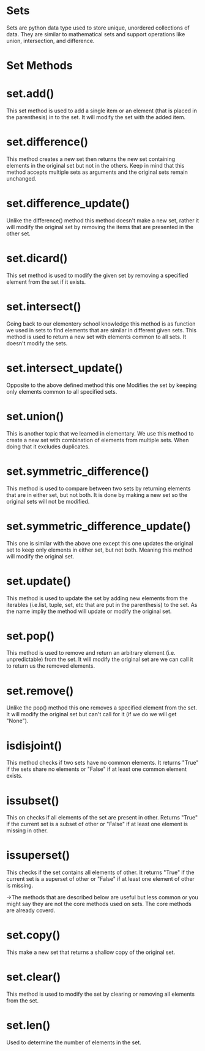 # Sets 
Sets are python data type used to store unique, unordered collections of data. They are similar to mathematical sets and support operations like union, intersection, and difference.

# Set Methods
# set.add()
This set method is used to add a single item or an element (that is placed in the parenthesis) in to the set. It will modify the set with the added item.

# set.difference()
This method creates a new set then returns the new set containing elements in the original set but not in the others. Keep in mind that this method accepts multiple sets as arguments and  the original sets remain unchanged.

# set.difference_update()
Unlike the difference() method this method doesn't make a new set, rather it will modify the original set by removing the items that are presented in the other set. 

# set.dicard()
This set method is used to modify the given set by removing a specified element from the set if it exists.

# set.intersect()
Going back to our elementery school knowledge this method is as function we used in sets to find elements that are similar in different given sets. This method is used to return a new set with elements common to all sets. It doesn't modify the sets.

# set.intersect_update()
Opposite to the above defined method this one Modifies the set by keeping only elements common to all specified sets.

# set.union()
This is another topic that we learned in elementary. We use this method to create a new set with combination of elements from multiple sets. When doing that it excludes duplicates.

# set.symmetric_difference()
This method is used to compare between two sets by returning elements that are in either set, but not both. It is done by making a new set so the original sets will not be modified.

# set.symmetric_difference_update()
This one is similar with the above one except this one updates the original set to keep only elements in either set, but not both. Meaning this method will modify the original set.

# set.update()
This method is used to update the set by adding new elements from the iterables (i.e.list, tuple, set, etc that are put in the parenthesis) to the set. 
As the name impliy the method will update or modify the original set.

# set.pop()
This method is used to remove and return an arbitrary element (i.e. unpredictable) from the set. It will modify the original set are we can call it to return us the removed elements. 

# set.remove()
Unlike the pop() method this one removes a specified element from the set. It will modify the original set but can't call for it (if we do we will get "None").

# isdisjoint()
This method checks if two sets have no common elements. It returns "True" if the sets share no elements or "False" if at least one common element exists.

# issubset()
This on checks if all elements of the set are present in other. Returns "True" if the current set is a subset of other or "False" if at least one element is missing in other.	

# issuperset()
This checks if the set contains all elements of other. It returns "True" if the current set is a superset of other or "False" if at least one element of other is missing.

->The methods that are described below are useful but  less common or you might say they are not the core methods used on sets. The core methods are already coverd. 

# set.copy()
This make a new set that returns a shallow copy of the original set.

# set.clear()
This method is used to modify the set by clearing or removing  all elements from the set.

# set.len()
Used to determine the number of elements in the set.
